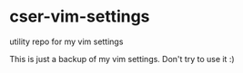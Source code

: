 cser-vim-settings
=================

utility repo for my vim settings

This is just a backup of my vim settings. Don't try to use it :)
